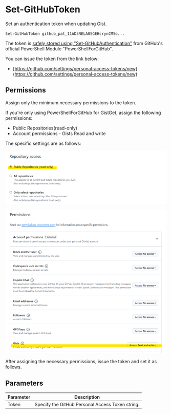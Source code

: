 # Set-GitHubToken

Set an authentication token when updating Gist.

```pwsh
Set-GitHubToken github_pat_11AD3NELA0SGEHcrynCMSo...
```

The token is [safely stored using "Set-GitHubAuthentication"](https://github.com/nuitsjp/GistGet/blob/37cc27b3cf0a23e63eb91497cadcdb5ccac9f66a/src/Public/Set-GitHubToken.ps1#L40) from GitHub's official PowerShell Module "PowerShellForGitHub".

You can issue the token from the link below:

- [https://github.com/settings/personal-access-tokens/new](https://github.com/settings/personal-access-tokens/new)

## Permissions

Assign only the minimum necessary permissions to the token.

If you're only using PowerShellForGitHub for GistGet, assign the following permissions:

- Public Repositories(read-only)
- Account permissions - Gists Read and write

The specific settings are as follows:

![](../images/repository-access.png)


![](../images/account-permissions.png)

After assigning the necessary permissions, issue the token and set it as follows.

## Parameters

|Parameter|Description|
|--|--|
|Token|Specify the GitHub Personal Access Token string.|